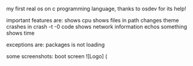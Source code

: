 my first real os on c programming language, thanks to osdev for its help!

important features are:
shows cpu
shows files in path
changes theme
crashes in crash -t -0 code
shows network information
echos something
shows time

exceptions are: packages is not loading

some screenshots:
boot screen
![Logo] (
